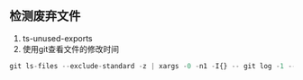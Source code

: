## 检测废弃文件
1. ts-unused-exports
2. 使用git查看文件的修改时间
```js
git ls-files --exclude-standard -z | xargs -0 -n1 -I{} -- git log -1 --format='%ai {}' {} | sort  -o ./fileLastModTime.json
```